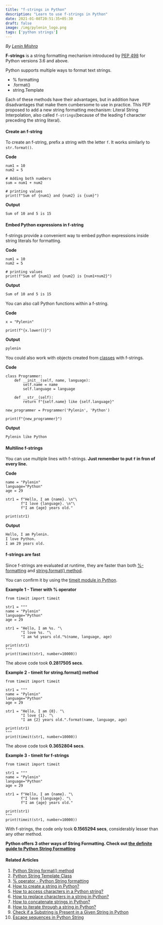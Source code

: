 ```yaml
---
title: "f-strings in Python"
description: "Learn to use f-strings in Python"
date: 2021-01-08T20:51:35+05:30
draft: false
image: /img/pylenin_logo.png
tags: ['python strings']
---
```

<div class="sharethis-inline-follow-buttons"></div>

*By [Lenin Mishra](https://www.pylenin.com/authors/#lenin-mishra)*

**F-strings** is a string formatting mechanism introduced by [PEP 498](https://www.python.org/dev/peps/pep-0498/) for Python versions 3.6 and above.

Python supports multiple ways to format text strings.

* % formatting 
* .format()
* string.Template

Each of these methods have their advantages, but in addition have disadvantages that make them cumbersome to use in practice. This PEP proposed to add a new string formatting mechanism: Literal String Interpolation, also called `f-strings`(because of the leading f character preceding the string literal).

#### Create an f-string

To create an f-string, prefix a string with the letter `f`. It works similarly to `str.format()`.

**Code**

```python3
num1 = 10
num2 = 5
  
# Adding both numbers 
sum = num1 + num2 
  
# printing values 
print(f"Sum of {num1} and {num2} is {sum}") 
```

**Output**

```bash
Sum of 10 and 5 is 15
```

#### Embed Python expressions in f-string

f-strings provide a convenient way to embed python expressions inside string literals for formatting.

**Code**

```python3
num1 = 10
num2 = 5
  
# printing values 
print(f"Sum of {num1} and {num2} is {num1+num2}") 
```

**Output**

```bash
Sum of 10 and 5 is 15
```

You can also call Python functions within a f-string.

**Code**

```python3
x = "Pylenin"

print(f"{x.lower()}")
```

**Output**

```bash
pylenin
```

You could also work with objects created from [classes](https://www.youtube.com/watch?v=fe9h17PYn0M&list=PLqEbL1vopgvsVCEk_aEnsLH-3qyn0Z6Wn) with f-strings.

**Code**

```python3
class Programmer:
    def __init__(self, name, language):
        self.name = name
        self.language = language

    def __str__(self):
        return f"{self.name} like {self.language}"

new_programmer = Programmer('Pylenin', 'Python')

print(f"{new_programmer}")
```

**Output**

```bash
Pylenin like Python
```

#### Multiline f-strings

You can use multiple lines with f-strings. **Just remember to put `f` in fron of every line.**

**Code**

```python3
name = "Pylenin"
language="Python"
age = 29

str1 = f"Hello, I am {name}. \n"\
       f"I love {language}. \n"\
       f"I am {age} years old."

print(str1)
```

**Output**

```bash
Hello, I am Pylenin. 
I love Python. 
I am 29 years old.
```

#### f-strings are fast

Since f-strings are evaluated at runtime, they are faster than both [%-formatting](https://www.pylenin.com/blogs/string-formatting-percentage-operator/) and [string.format() method](https://www.pylenin.com/blogs/format-method-python-string/).

You can confirm it by using the [timeit module in Python](https://www.pylenin.com/blogs/python-timeit-module/).

**Example 1 - Timer with % operator**

```python3
from timeit import timeit

str1 = """
name = "Pylenin"
language="Python"
age = 29

str1 = "Hello, I am %s. "\
       "I love %s. "\
       "I am %d years old."%(name, language, age)

print(str1)
"""
print(timeit(str1, number=10000))
```

The above code took **0.2817505 secs**.

**Example 2 - timeit for string.format() method**

```python3
from timeit import timeit

str1 = """
name = "Pylenin"
language="Python"
age = 29

str1 = "Hello, I am {0}. "\
       "I love {1}. "\
       "I am {2} years old.".format(name, language, age)

print(str1)
"""
print(timeit(str1, number=10000))
```

The above code took **0.3652804 secs**.

**Example 3 - timeit for f-strings**

```python3
from timeit import timeit

str1 = """
name = "Pylenin"
language="Python"
age = 29

str1 = f"Hello, I am {name}. "\
       f"I love {language}. "\
       f"I am {age} years old."

print(str1)
"""
print(timeit(str1, number=10000))
```

With f-strings, the code only took **0.1565294 secs**, considerably lesser than any other method.

**Python offers 3 other ways of String Formatting. Check out [the definite guide to Python String Formatting](https://www.pylenin.com/blogs/python-string-formatting/)** 

#### Related Articles

1. [Python String format() method](https://www.pylenin.com/blogs/format-method-python-string/)
2. [Python String Template Class](https://www.pylenin.com/blogs/python-string-template-class/)
3. [% operator - Python String formatting](https://www.pylenin.com/blogs/string-formatting-percentage-operator/)
4. [How to create a string in Python?](https://www.pylenin.com/blogs/create-string-python/)
5. [How to access characters in a Python string?](https://www.pylenin.com/blogs/access-characters-in-string/)
6. [How to replace characters in a string in Python?](https://www.pylenin.com/blogs/replace-string-characters-python/)
7. [How to concatenate strings in Python?](https://www.pylenin.com/blogs/concatenate-strings-in-python/)
8. [How to iterate through a string in Python?](https://www.pylenin.com/blogs/iterating-through-python-string/)
9. [Check if a Substring is Present in a Given String in Python](https://www.pylenin.com/blogs/check-substring-in-a-string-python/)
10. [Escape sequences in Python String](https://www.pylenin.com/blogs/escape-sequences-python-string/)